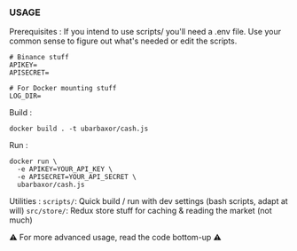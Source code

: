 ### USAGE ###

Prerequisites :
If you intend to use scripts/ you'll need a .env file.
Use your common sense to figure out what's needed or edit the scripts.
```
# Binance stuff
APIKEY=
APISECRET=

# For Docker mounting stuff
LOG_DIR=
```

Build :
```
docker build . -t ubarbaxor/cash.js
```

Run :
```
docker run \
  -e APIKEY=YOUR_API_KEY \
  -e APISECRET=YOUR_API_SECRET \
  ubarbaxor/cash.js
```

Utilities :
`scripts/`: Quick build / run with dev settings (bash scripts, adapt at will)
`src/store/`: Redux store stuff for caching & reading the market (not much)

⚠️ For more advanced usage, read the code bottom-up ⚠️
